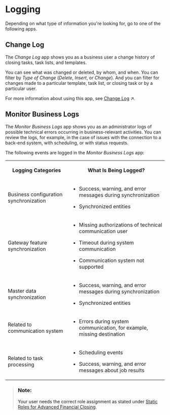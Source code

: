 <!-- loio57375b87280a4ae8bfe2f622e2c2cbf4 -->

# Logging

Depending on what type of information you're looking for, go to one of the following apps.



<a name="loio57375b87280a4ae8bfe2f622e2c2cbf4__section_bzs_cbs_kjb"/>

## Change Log

The *Change Log* app shows you as a business user a change history of closing tasks, task lists, and templates.

You can see what was changed or deleted, by whom, and when. You can filter by *Type of Change* \(*Delete*, *Insert*, or *Change*\). And you can filter for changes made to a particular template, task list, or closing task or by a particular user.

For more information about using this app, see [Change Log](https://help.sap.com/viewer/b3f5b9cf1ab7498fad5b6f297013d65a/SHIP/en-US/e08df37697ed4d8c8b3e4826c203dc6e.html "") :arrow_upper_right:.



<a name="loio57375b87280a4ae8bfe2f622e2c2cbf4__section_sjl_f2d_mjb"/>

## Monitor Business Logs

The *Monitor Business Logs* app shows you as an administrator logs of possible technical errors occurring in business-relevant activities. You can review the logs, for example, in the case of issues with the connection to a back-end system, with scheduling, or with status requests.

The following events are logged in the *Monitor Business Logs* app:

<a name="loio57375b87280a4ae8bfe2f622e2c2cbf4__table_pyp_nhg_dqb"/>


<table>
<tr>
<th>

Logging Categories



</th>
<th>

What Is Being Logged?



</th>
</tr>
<tr>
<td>

Business configuration synchronization



</td>
<td>

-   Success, warning, and error messages during synchronization

-   Synchronized entities




</td>
</tr>
<tr>
<td>

Gateway feature synchronization



</td>
<td>

-   Missing authorizations of technical communication user

-   Timeout during system communication

-   Communication system not supported




</td>
</tr>
<tr>
<td>

Master data synchronization



</td>
<td>

-   Success, warning, and error messages during synchronization

-   Synchronized entities




</td>
</tr>
<tr>
<td>

Related to communication system



</td>
<td>

-   Errors during system communication, for example, missing destination




</td>
</tr>
<tr>
<td>

Related to task processing



</td>
<td>

-   Scheduling events

-   Success, warning, and error messages about job results




</td>
</tr>
</table>

> ### Note:  
> Your user needs the correct role assignment as stated under [Static Roles for Advanced Financial Closing](../User_Management/Static_Roles_for_Advanced_Financial_Closing_b92a241.md).

